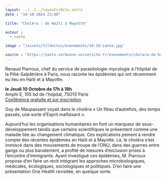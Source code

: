 ```yaml
---
layout: ../../../layouts/Actu.astro
date : "10-10-2024 23:00"

title: "Choléra : de Haïti à Mayotte"

auteur :
  - sante

image : "/assets/fildactus/evenements/10-10-sante.jpg"

source : "https://sante.sorbonne-universite.fr/evenements/cholera-de-haiti-mayotte"
---
```


Renaud Piarroux, chef du service de parasitologie-mycologie à l’hôpital de la Pitié-Salpêtrière à Paris, nous raconte les épidémies qui ont récemment eu lieu en Haïti et à Mayotte.

__le Jeudi 10 Octobre de 17h à 18h__  
Amphi E, 105 bd de l'hôpital, 75O13 Paris  
[Conférence gratuite et sur inscription](https://my.weezevent.com/cholera-de-haiti-a-mayotte)

Guy de Maupassant voyait dans le choléra « Un fléau d’autrefois, des temps passés, une sorte d’Esprit malfaisant ».

Aujourd’hui les organisations humanitaires en font un marqueur de sous-développement tandis que certains scientifiques le présentent comme une maladie liée au changement climatique. Ces explications peinent à rendre compte des récentes épidémies en Haïti et à Mayotte. Là, le choléra s’est immiscé dans des mouvements de troupe de l’ONU, dans des guerres entre gangs ou plus banalement, a profité de mesures d’exclusion prises à l’encontre d’immigrants. Ayant investigué ces épidémies, M. Piarroux propose d’en faire un récit intégrant les approches microbiologiques, médicales, écologiques, sociologiques et politiques. D’en faire une présentation One Health revisitée, en quelque sorte.